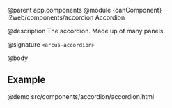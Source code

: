 @parent app.components
@module {canComponent} i2web/components/accordion Accordion

@description The accordion. Made up of many panels.

@signature `<arcus-accordion>`

@body

## Example

@demo src/components/accordion/accordion.html
